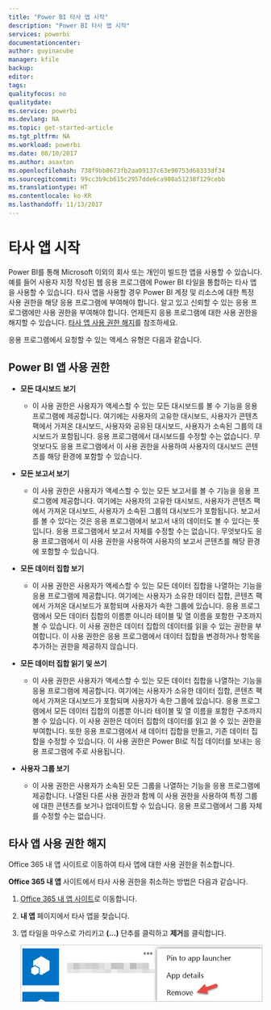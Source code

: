 ```yaml
---
title: "Power BI 타사 앱 시작"
description: "Power BI 타사 앱 시작"
services: powerbi
documentationcenter: 
author: guyinacube
manager: kfile
backup: 
editor: 
tags: 
qualityfocus: no
qualitydate: 
ms.service: powerbi
ms.devlang: NA
ms.topic: get-started-article
ms.tgt_pltfrm: NA
ms.workload: powerbi
ms.date: 08/10/2017
ms.author: asaxton
ms.openlocfilehash: 738f9bb8673fb2aa09137c63e90753d68333df34
ms.sourcegitcommit: 99cc3b9cb615c2957dde6ca908a51238f129cebb
ms.translationtype: HT
ms.contentlocale: ko-KR
ms.lasthandoff: 11/13/2017
---
```

# <a name="get-started-with-third-party-apps"></a>타사 앱 시작
Power BI를 통해 Microsoft 이외의 회사 또는 개인이 빌드한 앱을 사용할 수 있습니다. 예를 들어 사용자 지정 작성된 웹 응용 프로그램에 Power BI 타일을 통합하는 타사 앱을 사용할 수 있습니다. 타사 앱을 사용할 경우 Power BI 계정 및 리소스에 대한 특정 사용 권한을 해당 응용 프로그램에 부여해야 합니다. 알고 있고 신뢰할 수 있는 응용 프로그램에만 사용 권한을 부여해야 합니다. 언제든지 응용 프로그램에 대한 사용 권한을 해지할 수 있습니다. [타사 앱 사용 권한 해지](#revoke)를 참조하세요.

응용 프로그램에서 요청할 수 있는 액세스 유형은 다음과 같습니다.

## <a name="power-bi-app-permissions"></a>Power BI 앱 사용 권한
* **모든 대시보드 보기**
  
  * 이 사용 권한은 사용자가 액세스할 수 있는 모든 대시보드를 볼 수 기능을 응용 프로그램에 제공합니다. 여기에는 사용자의 고유한 대시보드, 사용자가 콘텐츠 팩에서 가져온 대시보드, 사용자와 공유된 대시보드, 사용자가 소속된 그룹의 대시보드가 포함됩니다. 응용 프로그램에서 대시보드를 수정할 수는 없습니다. 무엇보다도 응용 프로그램에서 이 사용 권한을 사용하여 사용자의 대시보드 콘텐츠를 해당 환경에 포함할 수 있습니다.
* **모든 보고서 보기**
  
  * 이 사용 권한은 사용자가 액세스할 수 있는 모든 보고서를 볼 수 기능을 응용 프로그램에 제공합니다. 여기에는 사용자의 고유한 대시보드, 사용자가 콘텐츠 팩에서 가져온 대시보드, 사용자가 소속된 그룹의 대시보드가 포함됩니다. 보고서를 볼 수 있다는 것은 응용 프로그램에서 보고서 내의 데이터도 볼 수 있다는 뜻입니다. 응용 프로그램에서 보고서 자체를 수정할 수는 없습니다. 무엇보다도 응용 프로그램에서 이 사용 권한을 사용하여 사용자의 보고서 콘텐츠를 해당 환경에 포함할 수 있습니다.
* **모든 데이터 집합 보기**
  
  * 이 사용 권한은 사용자가 액세스할 수 있는 모든 데이터 집합을 나열하는 기능을 응용 프로그램에 제공합니다. 여기에는 사용자가 소유한 데이터 집합, 콘텐츠 팩에서 가져온 대시보드가 포함되며 사용자가 속한 그룹에 있습니다. 응용 프로그램에서 모든 데이터 집합의 이름뿐 아니라 테이블 및 열 이름을 포함한 구조까지 볼 수 있습니다. 이 사용 권한은 데이터 집합의 데이터를 읽을 수 있는 권한을 부여합니다. 이 사용 권한은 응용 프로그램에서 데이터 집합을 변경하거나 항목을 추가하는 권한을 제공하지 않습니다.
* **모든 데이터 집합 읽기 및 쓰기**
  
  * 이 사용 권한은 사용자가 액세스할 수 있는 모든 데이터 집합을 나열하는 기능을 응용 프로그램에 제공합니다. 여기에는 사용자가 소유한 데이터 집합, 콘텐츠 팩에서 가져온 대시보드가 포함되며 사용자가 속한 그룹에 있습니다. 응용 프로그램에서 모든 데이터 집합의 이름뿐 아니라 테이블 및 열 이름을 포함한 구조까지 볼 수 있습니다. 이 사용 권한은 데이터 집합의 데이터를 읽고 쓸 수 있는 권한을 부여합니다. 또한 응용 프로그램에서 새 데이터 집합을 만들고, 기존 데이터 집합을 수정할 수 있습니다. 이 사용 권한은 Power BI로 직접 데이터를 보내는 응용 프로그램에 주로 사용됩니다.
* **사용자 그룹 보기**
  
  * 이 사용 권한은 사용자가 소속된 모든 그룹을 나열하는 기능을 응용 프로그램에 제공합니다. 나열된 다른 사용 권한과 함께 이 사용 권한을 사용하여 특정 그룹에 대한 콘텐츠를 보거나 업데이트할 수 있습니다. 응용 프로그램에서 그룹 자체를 수정할 수는 없습니다.

<a name="revoke"/>

## <a name="revoke-third-party-app-permissions"></a>타사 앱 사용 권한 해지
Office 365 내 앱 사이트로 이동하여 타사 앱에 대한 사용 권한을 취소합니다.

**Office 365 내 앱** 사이트에서 타사 사용 권한을 취소하는 방법은 다음과 같습니다.

1. [Office 365 내 앱 사이트](https://portal.office.com/myapps)로 이동합니다.
2. **내 앱** 페이지에서 타사 앱을 찾습니다.
3. 앱 타일을 마우스로 가리키고 **(...)** 단추를 클릭하고 **제거**를 클릭합니다.
   
   ![](media/service-power-bi-get-started-third-party-apps/remove.png)


